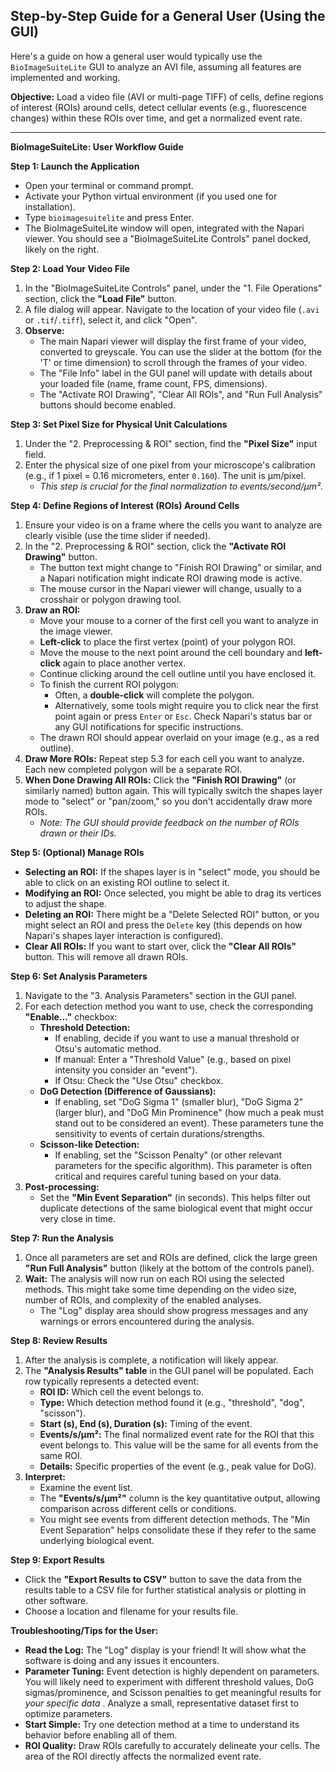 ## Step-by-Step Guide for a General User (Using the GUI)

Here's a guide on how a general user would typically use the `BioImageSuiteLite` GUI to analyze an AVI file, assuming all features are implemented and working.

**Objective:** Load a video file (AVI or multi-page TIFF) of cells, define regions of interest (ROIs) around cells, detect cellular events (e.g., fluorescence changes) within these ROIs over time, and get a normalized event rate.

---

**BioImageSuiteLite: User Workflow Guide**

**Step 1: Launch the Application**

* Open your terminal or command prompt.
* Activate your Python virtual environment (if you used one for installation).
* Type `bioimagesuitelite` and press Enter.
* The BioImageSuiteLite window will open, integrated with the Napari viewer. You should see a "BioImageSuiteLite Controls" panel docked, likely on the right.

**Step 2: Load Your Video File**

1. In the "BioImageSuiteLite Controls" panel, under the "1. File Operations" section, click the **"Load File"** button.
2. A file dialog will appear. Navigate to the location of your video file (`.avi` or `.tif`/`.tiff`), select it, and click "Open".
3. **Observe:**
   * The main Napari viewer will display the first frame of your video, converted to greyscale. You can use the slider at the bottom (for the 'T' or time dimension) to scroll through the frames of your video.
   * The "File Info" label in the GUI panel will update with details about your loaded file (name, frame count, FPS, dimensions).
   * The "Activate ROI Drawing", "Clear All ROIs", and "Run Full Analysis" buttons should become enabled.

**Step 3: Set Pixel Size for Physical Unit Calculations**

1. Under the "2. Preprocessing & ROI" section, find the **"Pixel Size"** input field.
2. Enter the physical size of one pixel from your microscope's calibration (e.g., if 1 pixel = 0.16 micrometers, enter `0.160`). The unit is µm/pixel.
   * *This step is crucial for the final normalization to events/second/µm².*

**Step 4: Define Regions of Interest (ROIs) Around Cells**

1. Ensure your video is on a frame where the cells you want to analyze are clearly visible (use the time slider if needed).
2. In the "2. Preprocessing & ROI" section, click the **"Activate ROI Drawing"** button.
   * The button text might change to "Finish ROI Drawing" or similar, and a Napari notification might indicate ROI drawing mode is active.
   * The mouse cursor in the Napari viewer will change, usually to a crosshair or polygon drawing tool.
3. **Draw an ROI:**
   * Move your mouse to a corner of the first cell you want to analyze in the image viewer.
   * **Left-click** to place the first vertex (point) of your polygon ROI.
   * Move the mouse to the next point around the cell boundary and **left-click** again to place another vertex.
   * Continue clicking around the cell outline until you have enclosed it.
   * To finish the current ROI polygon:
     * Often, a **double-click** will complete the polygon.
     * Alternatively, some tools might require you to click near the first point again or press `Enter` or `Esc`. Check Napari's status bar or any GUI notifications for specific instructions.
   * The drawn ROI should appear overlaid on your image (e.g., as a red outline).
4. **Draw More ROIs:** Repeat step 5.3 for each cell you want to analyze. Each new completed polygon will be a separate ROI.
5. **When Done Drawing All ROIs:** Click the **"Finish ROI Drawing"** (or similarly named) button again. This will typically switch the shapes layer mode to "select" or "pan/zoom," so you don't accidentally draw more ROIs.
   * *Note: The GUI should provide feedback on the number of ROIs drawn or their IDs.*

**Step 5: (Optional) Manage ROIs**

* **Selecting an ROI:** If the shapes layer is in "select" mode, you should be able to click on an existing ROI outline to select it.
* **Modifying an ROI:** Once selected, you might be able to drag its vertices to adjust the shape.
* **Deleting an ROI:** There might be a "Delete Selected ROI" button, or you might select an ROI and press the `Delete` key (this depends on how Napari's shapes layer interaction is configured).
* **Clear All ROIs:** If you want to start over, click the **"Clear All ROIs"** button. This will remove all drawn ROIs.

**Step 6: Set Analysis Parameters**

1. Navigate to the "3. Analysis Parameters" section in the GUI panel.
2. For each detection method you want to use, check the corresponding **"Enable..."** checkbox:
   * **Threshold Detection:**
     * If enabling, decide if you want to use a manual threshold or Otsu's automatic method.
     * If manual: Enter a "Threshold Value" (e.g., based on pixel intensity you consider an "event").
     * If Otsu: Check the "Use Otsu" checkbox.
   * **DoG Detection (Difference of Gaussians):**
     * If enabling, set "DoG Sigma 1" (smaller blur), "DoG Sigma 2" (larger blur), and "DoG Min Prominence" (how much a peak must stand out to be considered an event). These parameters tune the sensitivity to events of certain durations/strengths.
   * **Scisson-like Detection:**
     * If enabling, set the "Scisson Penalty" (or other relevant parameters for the specific algorithm). This parameter is often critical and requires careful tuning based on your data.
3. **Post-processing:**
   * Set the **"Min Event Separation"** (in seconds). This helps filter out duplicate detections of the same biological event that might occur very close in time.

**Step 7: Run the Analysis**

1. Once all parameters are set and ROIs are defined, click the large green **"Run Full Analysis"** button (likely at the bottom of the controls panel).
2. **Wait:** The analysis will now run on each ROI using the selected methods. This might take some time depending on the video size, number of ROIs, and complexity of the enabled analyses.
   * The "Log" display area should show progress messages and any warnings or errors encountered during the analysis.

**Step 8: Review Results**

1. After the analysis is complete, a notification will likely appear.
2. The **"Analysis Results" table** in the GUI panel will be populated. Each row typically represents a detected event:
   * **ROI ID:** Which cell the event belongs to.
   * **Type:** Which detection method found it (e.g., "threshold", "dog", "scisson").
   * **Start (s), End (s), Duration (s):** Timing of the event.
   * **Events/s/µm²:** The final normalized event rate for the ROI that this event belongs to. This value will be the same for all events from the same ROI.
   * **Details:** Specific properties of the event (e.g., peak value for DoG).
3. **Interpret:**
   * Examine the event list.
   * The **"Events/s/µm²"** column is the key quantitative output, allowing comparison across different cells or conditions.
   * You might see events from different detection methods. The "Min Event Separation" helps consolidate these if they refer to the same underlying biological event.

**Step 9: Export Results**

* Click the **"Export Results to CSV"** button to save the data from the results table to a CSV file for further statistical analysis or plotting in other software.
* Choose a location and filename for your results file.

**Troubleshooting/Tips for the User:**

* **Read the Log:** The "Log" display is your friend! It will show what the software is doing and any issues it encounters.
* **Parameter Tuning:** Event detection is highly dependent on parameters. You will likely need to experiment with different threshold values, DoG sigmas/prominence, and Scisson penalties to get meaningful results for  *your specific data* . Analyze a small, representative dataset first to optimize parameters.
* **Start Simple:** Try one detection method at a time to understand its behavior before enabling all of them.
* **ROI Quality:** Draw ROIs carefully to accurately delineate your cells. The area of the ROI directly affects the normalized event rate.

